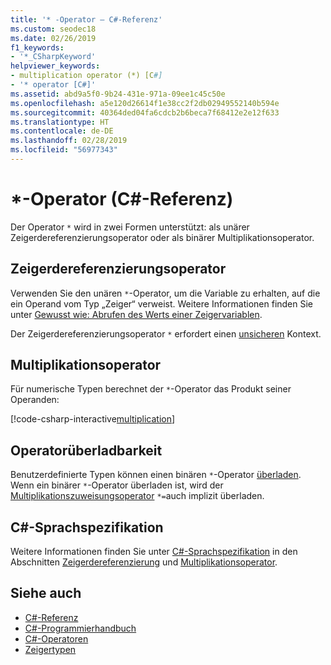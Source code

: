 ```yaml
---
title: '* -Operator – C#-Referenz'
ms.custom: seodec18
ms.date: 02/26/2019
f1_keywords:
- '*_CSharpKeyword'
helpviewer_keywords:
- multiplication operator (*) [C#]
- '* operator [C#]'
ms.assetid: abd9a5f0-9b24-431e-971a-09ee1c45c50e
ms.openlocfilehash: a5e120d26614f1e38cc2f2db02949552140b594e
ms.sourcegitcommit: 40364ded04fa6cdcb2b6beca7f68412e2e12f633
ms.translationtype: HT
ms.contentlocale: de-DE
ms.lasthandoff: 02/28/2019
ms.locfileid: "56977343"
---
```

# <a name="-operator-c-reference"></a>*-Operator (C#-Referenz)

Der Operator `*` wird in zwei Formen unterstützt: als unärer Zeigerdereferenzierungsoperator oder als binärer Multiplikationsoperator.

## <a name="pointer-indirection-operator"></a>Zeigerdereferenzierungsoperator

Verwenden Sie den unären `*`-Operator, um die Variable zu erhalten, auf die ein Operand vom Typ „Zeiger“ verweist. Weitere Informationen finden Sie unter [Gewusst wie: Abrufen des Werts einer Zeigervariablen](../../programming-guide/unsafe-code-pointers/how-to-obtain-the-value-of-a-pointer-variable.md).

Der Zeigerdereferenzierungsoperator `*` erfordert einen [unsicheren](../keywords/unsafe.md) Kontext.

## <a name="multiplication-operator"></a>Multiplikationsoperator

Für numerische Typen berechnet der `*`-Operator das Produkt seiner Operanden:

[!code-csharp-interactive[multiplication](~/samples/snippets/csharp/language-reference/operators/MultiplicationExamples.cs#Multiply)]

## <a name="operator-overloadability"></a>Operatorüberladbarkeit

Benutzerdefinierte Typen können einen binären `*`-Operator [überladen](../keywords/operator.md). Wenn ein binärer `*`-Operator überladen ist, wird der [Multiplikationszuweisungsoperator](multiplication-assignment-operator.md) `*=`auch implizit überladen.

## <a name="c-language-specification"></a>C#-Sprachspezifikation

Weitere Informationen finden Sie unter [C#-Sprachspezifikation](../language-specification/index.md) in den Abschnitten [Zeigerdereferenzierung](~/_csharplang/spec/unsafe-code.md#pointer-indirection) und [Multiplikationsoperator](~/_csharplang/spec/expressions.md#multiplication-operator).

## <a name="see-also"></a>Siehe auch

- [C#-Referenz](../index.md)
- [C#-Programmierhandbuch](../../programming-guide/index.md)
- [C#-Operatoren](index.md)
- [Zeigertypen](../../programming-guide/unsafe-code-pointers/pointer-types.md)